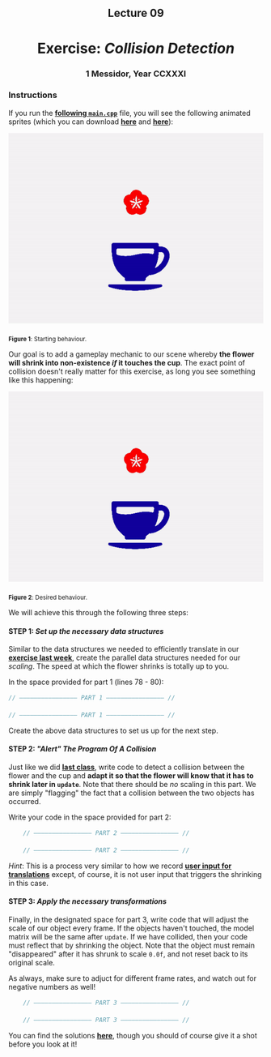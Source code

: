 <h2 align=center>Lecture 09</h2>

<h1 align=center>Exercise: <em>Collision Detection</em></h1>

<h3 align=center>1 Messidor, Year CCXXXI</h3>

### Instructions

If you run the [**following `main.cpp`**](SDLProject/main.cpp) file, you will see the following animated sprites (which you can download [**here**](SDLProject/sprites/flower.png) and [**here**](SDLProject/sprites/cup.png)):


![flower_static](assets/col-ex-1.gif)

<sub>**Figure 1**: Starting behaviour.</sub>

Our goal is to add a gameplay mechanic to our scene whereby **the flower will shrink into non-existence _if_ it touches the cup**. The exact point of collision doesn't really matter for this exercise, as long you see something like this happening:

![flower_example](assets/col-ex-2.gif)

<sub>**Figure 2**: Desired behaviour.</sub>

We will achieve this through the following three steps:

#### STEP 1: _Set up the necessary data structures_

Similar to the data structures we needed to efficiently translate in our [**exercise last week**](https://github.com/sebastianromerocruz/CS3113-material/tree/main/exercises/player_input#step-1-set-up-the-necessary-data-structures), create the parallel data structures needed for our _scaling_. The speed at which the flower shrinks is totally up to you.

In the space provided for part 1 (lines 78 - 80):

```c++
// ———————————————— PART 1 ———————————————— //

// ———————————————— PART 1 ———————————————— //
```

Create the above data structures to set us up for the next step.

#### STEP 2: _"Alert" The Program Of A Collision_

Just like we did [**last class**](https://github.com/sebastianromerocruz/CS3113-material/tree/main/lectures/collision-detection#part-3-example), write code to detect a collision between the flower and the cup and **adapt it so that the flower will know that it has to shrink later in `update`**. Note that there should be _no_ scaling in this part. We are simply "flagging" the fact that a collision between the two objects has occurred.

Write your code in the space provided for part 2:

```cpp
    // ———————————————— PART 2 ———————————————— //
    
    // ———————————————— PART 2 ———————————————— //
```

_Hint_: This is a process very similar to how we record [**user input for translations**](https://github.com/sebastianromerocruz/CS3113-material/tree/main/lectures/player-input#part-5-keeping-track-of-the-players-motion) except, of course, it is not user input that triggers the shrinking in this case. 

#### STEP 3: _Apply the necessary transformations_

Finally, in the designated space for part 3, write code that will adjust the scale of our object every frame. If the objects haven't touched, the model matrix will be the same after `update`. If we have collided, then your code must reflect that by shrinking the object. Note that the object must remain "disappeared" after it has shrunk to scale `0.0f`, and not reset back to its original scale.

As always, make sure to adjuct for different frame rates, and watch out for negative numbers as well!

```c++
    // ———————————————— PART 3 ———————————————— //
    
    // ———————————————— PART 3 ———————————————— //
```

You can find the solutions [**here**](SDLProject/solutions/solution.cpp), though you should of course give it a shot before you look at it!